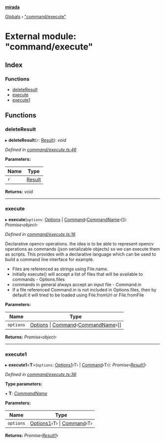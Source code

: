 **[mirada](../README.md)**

[Globals](../README.md) › ["command/execute"](_command_execute_.md)

# External module: "command/execute"

## Index

### Functions

* [deleteResult](_command_execute_.md#deleteresult)
* [execute](_command_execute_.md#execute)
* [execute1](_command_execute_.md#execute1)

## Functions

###  deleteResult

▸ **deleteResult**(`r`: [Result](../interfaces/_command_types_.result.md)): *void*

*Defined in [command/execute.ts:46](https://github.com/cancerberoSgx/mirada/blob/eecc091/mirada/src/command/execute.ts#L46)*

**Parameters:**

Name | Type |
------ | ------ |
`r` | [Result](../interfaces/_command_types_.result.md) |

**Returns:** *void*

___

###  execute

▸ **execute**(`options`: [Options](../interfaces/_command_types_.options.md) | [Command](../interfaces/_command_types_.command.md)‹[CommandName](../enums/_command_types_.commandname.md)›[]): *Promise‹object›*

*Defined in [command/execute.ts:16](https://github.com/cancerberoSgx/mirada/blob/eecc091/mirada/src/command/execute.ts#L16)*

Declarative opencv operations. the idea is to be able to represent opencv operations as commands (json
serializable objects) so we can execute them as scripts. This provides with a declarative language which
can be used to build a command line interface for example.

 * Files are referenced as strings using File.name.
 * initially execute() will accept a list of files that will be available to commands - Options.files
 * commands in general always accept an input file - Command.in
 * If a file referenced Command.in is not included in Options.files, then by default it will tried to be
   loaded using File.fromUrl or File.fromFile

**Parameters:**

Name | Type |
------ | ------ |
`options` | [Options](../interfaces/_command_types_.options.md) \| [Command](../interfaces/_command_types_.command.md)‹[CommandName](../enums/_command_types_.commandname.md)›[] |

**Returns:** *Promise‹object›*

___

###  execute1

▸ **execute1**<**T**>(`options`: [Options1](../interfaces/_command_types_.options1.md)‹T› | [Command](../interfaces/_command_types_.command.md)‹T›): *Promise‹[Result1](../interfaces/_command_types_.result1.md)›*

*Defined in [command/execute.ts:36](https://github.com/cancerberoSgx/mirada/blob/eecc091/mirada/src/command/execute.ts#L36)*

**Type parameters:**

▪ **T**: *[CommandName](../enums/_command_types_.commandname.md)*

**Parameters:**

Name | Type |
------ | ------ |
`options` | [Options1](../interfaces/_command_types_.options1.md)‹T› \| [Command](../interfaces/_command_types_.command.md)‹T› |

**Returns:** *Promise‹[Result1](../interfaces/_command_types_.result1.md)›*